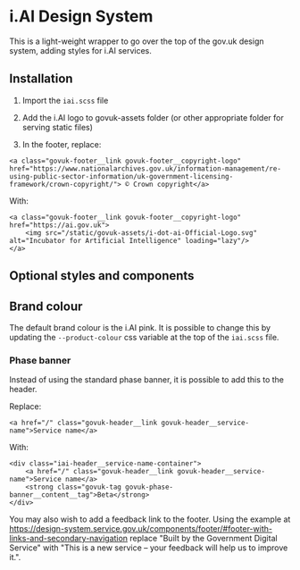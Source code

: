 # i.AI Design System

This is a light-weight wrapper to go over the top of the gov.uk design system, adding styles for i.AI services.

## Installation

1. Import the `iai.scss` file

2. Add the i.AI logo to govuk-assets folder (or other appropriate folder for serving static files)

3. In the footer, replace:

```
<a class="govuk-footer__link govuk-footer__copyright-logo" href="https://www.nationalarchives.gov.uk/information-management/re-using-public-sector-information/uk-government-licensing-framework/crown-copyright/"> © Crown copyright</a>
```

With:

```
<a class="govuk-footer__link govuk-footer__copyright-logo" href="https://ai.gov.uk">
    <img src="/static/govuk-assets/i-dot-ai-Official-Logo.svg" alt="Incubator for Artificial Intelligence" loading="lazy"/>
</a>
```

## Optional styles and components

## Brand colour

The default brand colour is the i.AI pink. It is possible to change this by updating the `--product-colour` css variable at the top of the `iai.scss` file.

### Phase banner

Instead of using the standard phase banner, it is possible to add this to the header.

Replace:

```
<a href="/" class="govuk-header__link govuk-header__service-name">Service name</a>
```

With:

```
<div class="iai-header__service-name-container">
    <a href="/" class="govuk-header__link govuk-header__service-name">Service name</a>
    <strong class="govuk-tag govuk-phase-banner__content__tag">Beta</strong>
</div>
```

You may also wish to add a feedback link to the footer. Using the example at https://design-system.service.gov.uk/components/footer/#footer-with-links-and-secondary-navigation replace "Built by the Government Digital Service" with "This is a new service – your feedback will help us to improve it.".
